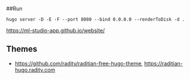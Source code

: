 ##Run
```shell
hugo server -D -E -F --port 8080 --bind 0.0.0.0 --renderToDisk -d .
```

https://ml-studio-app.github.io/website/

## Themes
- https://github.com/radity/raditian-free-hugo-theme, https://raditian-hugo.radity.com
